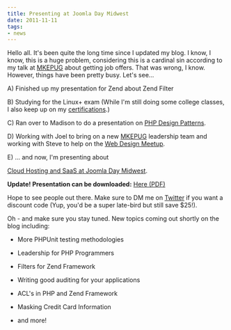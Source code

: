 ```yaml
---
title: Presenting at Joomla Day Midwest
date: 2011-11-11
tags:
- news
---
```

Hello all.  It's been quite the long time since I updated my blog.  I know, I know, this is a huge problem, considering this is a cardinal sin according to my talk at [MKEPUG](http://www.mkepug.org/events/12607927/) about getting job offers.  That was wrong, I know.  However, things have been pretty busy.  Let's see...

<!--more-->

A) Finished up my presentation for Zend about Zend Filter

B) Studying for the Linux+ exam (While I'm still doing some college classes, I also keep up on my [certifications](http://aaronsaray.com/resume/).)

C) Ran over to Madison to do a presentation on [PHP Design Patterns](http://www.madisonphp.com/events/29611571/).

D) Working with Joel to bring on a new [MKEPUG](http://mkepug.org) leadership team and working with Steve to help on the [Web Design Meetup](http://www.meetup.com/milwaukeeweb/).

E) ... and now, I'm presenting about

[Cloud Hosting and SaaS at Joomla Day Midwest](http://joomladaymidwest.org/speakers/aaron-saray-wisconsin.html).  

**Update!  Presentation can be downloaded:** [Here (PDF)](/uploads/2011/Harnessing_the_Cloud_for_SaaS_Hosted_Platfor.pdf)

Hope to see people out there.  Make sure to DM me on [Twitter](http://twitter.com/aaronsaray) if you want a discount code (Yup, you'd be a super late-bird but still save $25!).

Oh - and make sure you stay tuned.  New topics coming out shortly on the blog including:

  * More PHPUnit testing methodologies

  * Leadership for PHP Programmers

  * Filters for Zend Framework

  * Writing good auditing for your applications

  * ACL's in PHP and Zend Framework

  * Masking Credit Card Information

  * and more!
